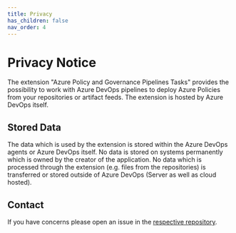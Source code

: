 ```yaml
---
title: Privacy
has_children: false
nav_order: 4
---
```


# Privacy Notice

The extension "Azure Policy and Governance Pipelines Tasks" provides the possibility to work with Azure DevOps pipelines to deploy Azure Policies from your repositories or artifact feeds. The extension is hosted by Azure DevOps itself.

## Stored Data

The data which is used by the extension is stored within the Azure DevOps agents or Azure DevOps itself. No data is stored on systems permanently which is owned by the creator of the application. No data which is processed through the extension (e.g. files from the repositories) is transferred or stored outside of Azure DevOps (Server as well as cloud hosted).

## Contact

If you have concerns please open an issue in the [respective repository](https://github.com/RazorSPoint/azure-devops-azure-policy-extension/issues).
